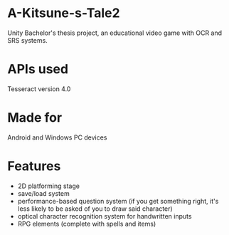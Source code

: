 # A-Kitsune-s-Tale2
Unity Bachelor's thesis project, an educational video game with OCR and SRS systems.

# APIs used
Tesseract version 4.0

# Made for
Android and Windows PC devices

# Features
- 2D platforming stage
- save/load system
- performance-based question system (if you get something right, it's less likely to be asked of you to draw said character)
- optical character recognition system for handwritten inputs
- RPG elements (complete with spells and items)

